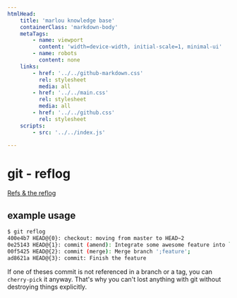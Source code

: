 ```yaml
---
htmlHead:
    title: 'marlou knowledge base' 
    containerClass: 'markdown-body'
    metaTags:
        - name: viewport
          content: 'width=device-width, initial-scale=1, minimal-ui'
        - name: robots
          content: none
    links:
        - href: '../../github-markdown.css'
          rel: stylesheet
          media: all
        - href: '../../main.css'
          rel: stylesheet
          media: all
        - href: '../../github.css'
          rel: stylesheet
    scripts:
        - src: '../../index.js'

---
```


# git - reflog

[Refs & the reflog](https://www.atlassian.com/git/tutorials/refs-and-the-reflog/the-reflog)

## example usage

```bash
$ git reflog
400e4b7 HEAD@{0}: checkout: moving from master to HEAD~2
0e25143 HEAD@{1}: commit (amend): Integrate some awesome feature into `master`
00f5425 HEAD@{2}: commit (merge): Merge branch ';feature';
ad8621a HEAD@{3}: commit: Finish the feature
```

If one of theses commit is not referenced in a branch or a tag, you can `cherry-pick` it anyway. That's why you can't lost anything with git without destroying things explicitly.

